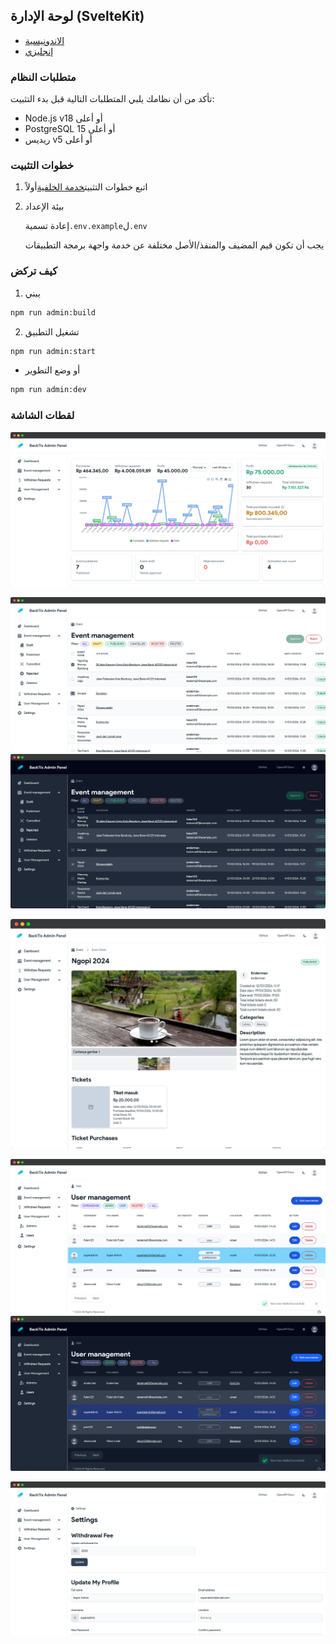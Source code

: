 ## لوحة الإدارة (SvelteKit)

-   [الاندونيسية](admin-panel.md)
-   [إنجليزي](admin-panel.en.md)

### متطلبات النظام

تأكد من أن نظامك يلبي المتطلبات التالية قبل بدء التثبيت:

-   Node.js v18 أو أعلى
-   PostgreSQL 15 أو أعلى
-   ريديس v5 أو أعلى

### خطوات التثبيت

1.  اتبع خطوات التثبيت[خدمة الخلفية](api-service.md)أولاً

2.  بيئة الإعداد

    إعادة تسمية`.env.example`ل`.env`

    يجب أن تكون قيم المضيف والمنفذ/الأصل مختلفة عن خدمة واجهة برمجة التطبيقات

### كيف تركض

1.  يبني

```bash
npm run admin:build
```

2.  تشغيل التطبيق

```bash
npm run admin:start
```

-   أو وضع التطوير

```bash
npm run admin:dev
```

### لقطات الشاشة

![Dashboard](/assets/admin/dashboard.png)

![Events](/assets/admin/events.png)![Events Dark](/assets/admin/events-dark.png)

![Events Detail](/assets/admin/event-detail.png)

![Users](/assets/admin/users.png)![Users Dark](/assets/admin/users-dark.png)

![Settings](/assets/admin/settings.png)
